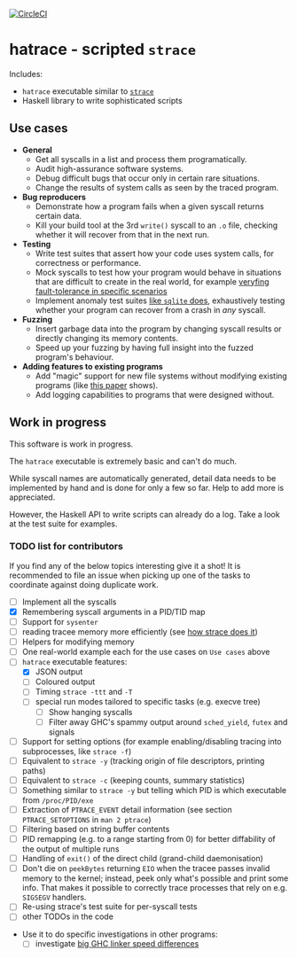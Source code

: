 [![CircleCI](https://circleci.com/gh/nh2/hatrace.svg?style=svg)](https://circleci.com/gh/nh2/hatrace)

# hatrace - scripted `strace`

Includes:

* `hatrace` executable similar to [`strace`](https://strace.io/)
* Haskell library to write sophisticated scripts

## Use cases

* **General**
  * Get all syscalls in a list and process them programatically.
  * Audit high-assurance software systems.
  * Debug difficult bugs that occur only in certain rare situations.
  * Change the results of system calls as seen by the traced program.
* **Bug reproducers**
  * Demonstrate how a program fails when a given syscall returns certain data.
  * Kill your build tool at the 3rd `write()` syscall to an `.o` file, checking whether it will recover from that in the next run.
* **Testing**
  * Write test suites that assert how your code uses system calls, for correctness or performance.
  * Mock syscalls to test how your program would behave in situations that are difficult to create in the real world, for example [veryfing fault-tolerance in specific scenarios](https://tgrez.github.io/posts/2019-09-04-simulate-network-failures.html)
  * Implement anomaly test suites [like `sqlite` does](https://www.sqlite.org/testing.html#i_o_error_testing), exhaustively testing whether your program can recover from a crash in _any_ syscall.
* **Fuzzing**
  * Insert garbage data into the program by changing syscall results or directly changing its memory contents.
  * Speed up your fuzzing by having full insight into the fuzzed program's behaviour.
* **Adding features to existing programs**
  * Add "magic" support for new file systems without modifying existing programs (like [this paper](https://www.usenix.org/legacy/events/expcs07/papers/22-spillane.pdf) shows).
  * Add logging capabilities to programs that were designed without.

## Work in progress

This software is work in progress.

The `hatrace` executable is extremely basic and can't do much.

While syscall names are automatically generated, detail data needs to be implemented by hand and is done for only a few so far.
Help to add more is appreciated.

However, the Haskell API to write scripts can already do a log. Take a look at the test suite for examples.

### TODO list for contributors

If you find any of the below topics interesting give it a shot!
It is recommended to file an issue when picking up one of the tasks to coordinate against doing duplicate work.

* [ ] Implement all the syscalls
* [X] Remembering syscall arguments in a PID/TID map
* [ ] Support for `sysenter`
* [ ] reading tracee memory more efficiently (see [how strace does it](https://github.com/strace/strace/blob/d091f1a9e27756b3c399da1c500c915f473a56f3/ucopy.c#L45))
* [ ] Helpers for modifying memory
* [ ] One real-world example each for the use cases on `Use cases` above
* [ ] `hatrace` executable features:
  * [X] JSON output
  * [ ] Coloured output
  * [ ] Timing `strace -ttt` and `-T`
  * [ ] special run modes tailored to specific tasks (e.g. execve tree)
    * [ ] Show hanging syscalls
    * [ ] Filter away GHC's spammy output around `sched_yield`, `futex` and signals
* [ ] Support for setting options (for example enabling/disabling tracing into subprocesses, like `strace -f`)
* [ ] Equivalent to `strace -y` (tracking origin of file descriptors, printing paths)
* [ ] Equivalent to `strace -c` (keeping counts, summary statistics)
* [ ] Something similar to `strace -y` but telling which PID is which executable from `/proc/PID/exe`
* [ ] Extraction of `PTRACE_EVENT` detail information (see section `PTRACE_SETOPTIONS` in `man 2 ptrace`)
* [ ] Filtering based on string buffer contents
* [ ] PID remapping (e.g. to a range starting from 0) for better diffability of the output of multiple runs
* [ ] Handling of `exit()` of the direct child (grand-child daemonisation)
* [ ] Don't die on `peekBytes` returning `EIO` when the tracee passes invalid memory to the kernel; instead, peek only what's possible and print some info. That makes it possible to correctly trace processes that rely on e.g. `SIGSEGV` handlers.
* [ ] Re-using strace's test suite for per-syscall tests
* [ ] other TODOs in the code
* Use it to do specific investigations in other programs:
  * [ ] investigate [big GHC linker speed differences](https://github.com/nh2/hatrace/pull/9#issuecomment-477573945)
